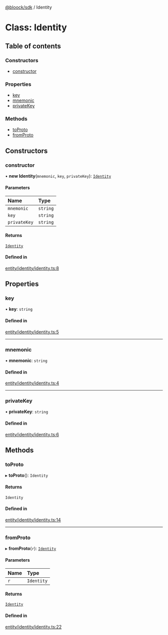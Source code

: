 [@bloock/sdk](../index.md) / Identity

# Class: Identity

## Table of contents

### Constructors

- [constructor](Identity.md#constructor)

### Properties

- [key](Identity.md#key)
- [mnemonic](Identity.md#mnemonic)
- [privateKey](Identity.md#privatekey)

### Methods

- [toProto](Identity.md#toproto)
- [fromProto](Identity.md#fromproto)

## Constructors

### constructor

• **new Identity**(`mnemonic`, `key`, `privateKey`): [`Identity`](Identity.md)

#### Parameters

| Name | Type |
| :------ | :------ |
| `mnemonic` | `string` |
| `key` | `string` |
| `privateKey` | `string` |

#### Returns

[`Identity`](Identity.md)

#### Defined in

[entity/identity/identity.ts:8](https://github.com/bloock/bloock-sdk/blob/587f793/languages/js/src/entity/identity/identity.ts#L8)

## Properties

### key

• **key**: `string`

#### Defined in

[entity/identity/identity.ts:5](https://github.com/bloock/bloock-sdk/blob/587f793/languages/js/src/entity/identity/identity.ts#L5)

___

### mnemonic

• **mnemonic**: `string`

#### Defined in

[entity/identity/identity.ts:4](https://github.com/bloock/bloock-sdk/blob/587f793/languages/js/src/entity/identity/identity.ts#L4)

___

### privateKey

• **privateKey**: `string`

#### Defined in

[entity/identity/identity.ts:6](https://github.com/bloock/bloock-sdk/blob/587f793/languages/js/src/entity/identity/identity.ts#L6)

## Methods

### toProto

▸ **toProto**(): `Identity`

#### Returns

`Identity`

#### Defined in

[entity/identity/identity.ts:14](https://github.com/bloock/bloock-sdk/blob/587f793/languages/js/src/entity/identity/identity.ts#L14)

___

### fromProto

▸ **fromProto**(`r`): [`Identity`](Identity.md)

#### Parameters

| Name | Type |
| :------ | :------ |
| `r` | `Identity` |

#### Returns

[`Identity`](Identity.md)

#### Defined in

[entity/identity/identity.ts:22](https://github.com/bloock/bloock-sdk/blob/587f793/languages/js/src/entity/identity/identity.ts#L22)

